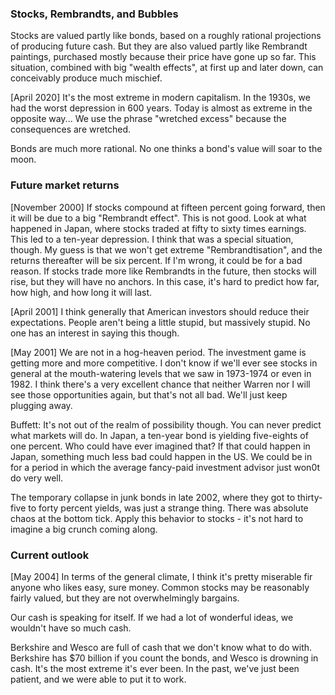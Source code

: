 ### Stocks, Rembrandts, and Bubbles
Stocks are valued partly like bonds, based on a roughly rational projections of producing future cash. But they are also valued partly like Rembrandt paintings, purchased mostly because their price have gone up so far. This situation, combined with big "wealth effects", at first up and later down, can conceivably produce much mischief. 

[April 2020] It's the most extreme in modern capitalism. In the 1930s, we had the worst depression in 600 years. Today is almost as extreme in the opposite way... We use the phrase "wretched excess" because the consequences are wretched. 

Bonds are much more rational. No one thinks a bond's value will soar to the moon.

### Future market returns
[November 2000] If stocks compound at fifteen percent going forward, then it will be due to a big "Rembrandt effect". This is not good. Look at what happened in Japan, where stocks traded at fifty to sixty times earnings. This led to a ten-year depression. I think that was a special situation, though. My guess is that we won't get extreme "Rembrandtisation", and the returns thereafter will be six percent. If I'm wrong, it could be for a bad reason. If stocks trade more like Rembrandts in the future, then stocks will rise, but they will have no anchors. In this case, it's hard to predict how far, how high, and how long it will last.

[April 2001] I think generally that American investors should reduce their expectations. People aren't being a little stupid, but massively stupid. No one has an interest in saying this though.

[May 2001] We are not in a hog-heaven period. The investment game is getting more and more competitive. I don't know if we'll ever see stocks in general at the mouth-watering levels that we saw in 1973-1974 or even in 1982. I think there's a very excellent chance that neither Warren nor I will see those opportunities again, but that's not all bad. We'll just keep plugging away.

Buffett: It's not out of the realm of possibility though. You can never predict what markets will do. In Japan, a ten-year bond is yielding five-eights of one percent. Who could have ever imagined that? 
If that could happen in Japan, something much less bad could happen in the US. We could be in for a period in which the average fancy-paid investment advisor just won0t do very well.

The temporary collapse in junk bonds in late 2002, where they got to thirty-five to forty percent yields, was just a strange thing. There was absolute chaos at the bottom tick. Apply this behavior to stocks - it's not hard to imagine a big crunch coming along.

### Current outlook
[May 2004] In terms of the general climate, I think it's pretty miserable fir anyone who likes easy, sure money. Common stocks may be reasonably fairly valued, but they are not overwhelmingly bargains.

Our cash is speaking for itself. If we had a lot of wonderful ideas, we wouldn't have so much cash.

Berkshire and Wesco are full of cash that we don't know what to do with. Berkshire has $70 billion if you count the bonds, and Wesco is drowning in cash. It's the most extreme it's ever been. In the past, we've just been patient, and we were able to put it to work.